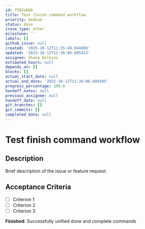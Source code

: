 ```yaml
---
id: f502abbb
title: Test finish command workflow
priority: medium
status: done
issue_type: other
milestone: ''
labels: []
github_issue: null
created: '2025-10-12T11:35:49.044866'
updated: '2025-10-12T11:36:06.685423'
assignee: Shane Wilkins
estimated_hours: null
depends_on: []
blocks: []
actual_start_date: null
actual_end_date: '2025-10-12T11:36:06.684505'
progress_percentage: 100.0
handoff_notes: null
previous_assignee: null
handoff_date: null
git_branches: []
git_commits: []
completed_date: null
---
```


# Test finish command workflow

## Description

Brief description of the issue or feature request.

## Acceptance Criteria

- [ ] Criterion 1
- [ ] Criterion 2
- [ ] Criterion 3

**Finished:** Successfully unified done and complete commands